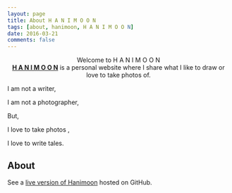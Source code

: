 ```yaml
---
layout: page
title: About H A N I M O O N 
tags: [about, hanimoon, H A N I M O O N]
date: 2016-03-21
comments: false
---
```



 <center>Welcome to H A N I M O O N</center>

<center><a href="https://haniiimooon.github.io/"><b>H A N I M O O N</b></a> is a personal website where I share what I like to draw or love to take photos of.</center>

I am not a writer,

I am not a photographer,

But, 


I love to take photos ,


I love to write tales.


## About



See a [live version of Hanimoon](https://haniiimooon.github.io/) hosted on GitHub.


